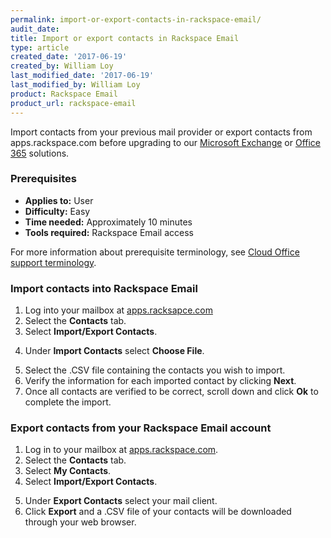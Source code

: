 ```yaml
---
permalink: import-or-export-contacts-in-rackspace-email/
audit_date:
title: Import or export contacts in Rackspace Email
type: article
created_date: '2017-06-19'
created_by: William Loy
last_modified_date: '2017-06-19'
last_modified_by: William Loy
product: Rackspace Email
product_url: rackspace-email
---
```


Import contacts from your previous mail provider or export contacts from apps.rackspace.com before upgrading to our [Microsoft Exchange](https://www.rackspace.com/email-hosting) or [Office 365](https://www.rackspace.com/email-hosting) solutions.

### Prerequisites

- **Applies to:** User
- **Difficulty:** Easy
- **Time needed:** Approximately 10 minutes
- **Tools required:** Rackspace Email access

For more information about prerequisite terminology, see [Cloud Office support terminology](/how-to/cloud-office-support-terminology/).


### Import contacts into Rackspace Email

1. Log into your mailbox at [apps.racksapce.com](https://apps.rackspace.com/index.php)
2. Select the **Contacts** tab.
3. Select **Import/Export Contacts**.

<!--add screen shot file ImportContactsRSE1.png-->

4. Under **Import Contacts** select **Choose File**.

<!--add screen shot file ImportContactsRSE2.png-->

5. Select the .CSV file containing the contacts you wish to import.
6. Verify the information for each imported contact by clicking **Next**.
7. Once all contacts are verified to be correct, scroll down and click **Ok** to complete the import.


### Export contacts from your Rackspace Email account

1. Log in to your mailbox at [apps.rackspace.com](https://apps.rackspace.com/index.php).
2. Select the **Contacts** tab.
3. Select **My Contacts**.
4. Select **Import/Export Contacts**.

<!--add screen shot file ExportContactsRSE.png-->

5. Under **Export Contacts** select your mail client.
6. Click **Export** and a .CSV file of your contacts will be downloaded through your web browser.
